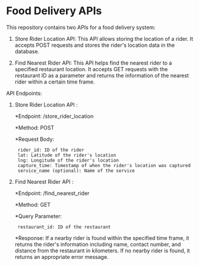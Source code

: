 # Food Delivery APIs

This repository contains two APIs for a food delivery system:

1. Store Rider Location API: This API allows storing the location of a rider. It accepts POST requests and stores the rider's location data in the database.

2. Find Nearest Rider API: This API helps find the nearest rider to a specified restaurant location. It accepts GET requests with the restaurant ID as a parameter and returns the information of the nearest rider within a certain time frame.

API Endpoints:

1. Store Rider Location API :
   
    *Endpoint: /store_rider_location
   
    *Method: POST
   
    *Request Body:
   
        rider_id: ID of the rider
        lat: Latitude of the rider's location
        lng: Longitude of the rider's location
        capture_time: Timestamp of when the rider's location was captured
        service_name (optional): Name of the service
  
3. Find Nearest Rider API :

    *Endpoint: /find_nearest_rider
   
    *Method: GET
   
    *Query Parameter:
   
        restaurant_id: ID of the restaurant
   
    *Response:
      If a nearby rider is found within the specified time frame, it returns the rider's information including name, contact number, and distance from the restaurant in kilometers.
      If no nearby rider is found, it returns an appropriate error message.
